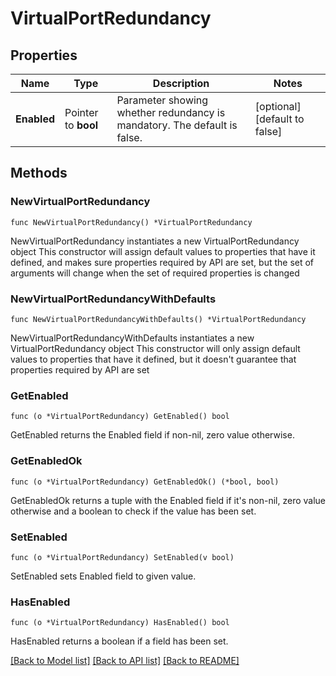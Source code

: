 # VirtualPortRedundancy

## Properties

Name | Type | Description | Notes
------------ | ------------- | ------------- | -------------
**Enabled** | Pointer to **bool** | Parameter showing whether redundancy is mandatory. The default is false. | [optional] [default to false]

## Methods

### NewVirtualPortRedundancy

`func NewVirtualPortRedundancy() *VirtualPortRedundancy`

NewVirtualPortRedundancy instantiates a new VirtualPortRedundancy object
This constructor will assign default values to properties that have it defined,
and makes sure properties required by API are set, but the set of arguments
will change when the set of required properties is changed

### NewVirtualPortRedundancyWithDefaults

`func NewVirtualPortRedundancyWithDefaults() *VirtualPortRedundancy`

NewVirtualPortRedundancyWithDefaults instantiates a new VirtualPortRedundancy object
This constructor will only assign default values to properties that have it defined,
but it doesn't guarantee that properties required by API are set

### GetEnabled

`func (o *VirtualPortRedundancy) GetEnabled() bool`

GetEnabled returns the Enabled field if non-nil, zero value otherwise.

### GetEnabledOk

`func (o *VirtualPortRedundancy) GetEnabledOk() (*bool, bool)`

GetEnabledOk returns a tuple with the Enabled field if it's non-nil, zero value otherwise
and a boolean to check if the value has been set.

### SetEnabled

`func (o *VirtualPortRedundancy) SetEnabled(v bool)`

SetEnabled sets Enabled field to given value.

### HasEnabled

`func (o *VirtualPortRedundancy) HasEnabled() bool`

HasEnabled returns a boolean if a field has been set.


[[Back to Model list]](../README.md#documentation-for-models) [[Back to API list]](../README.md#documentation-for-api-endpoints) [[Back to README]](../README.md)


